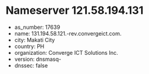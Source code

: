 # Nameserver 121.58.194.131

* as_number: 17639
* name: 131.194.58.121.-rev.convergeict.com.
* city: Makati City
* country: PH
* organization: Converge ICT Solutions Inc.
* version: dnsmasq-
* dnssec: false
